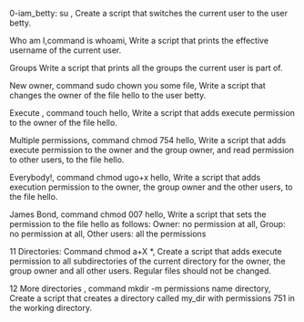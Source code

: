 0-iam_betty: su , Create a script that switches the current user to the user betty.

Who am I,command is whoami, Write a script that prints the effective username of the current user.

Groups Write a script that prints all the groups the current user is part of. 

New owner, command sudo chown you some file, Write a script that changes the owner of the file hello to the user betty.

Execute , command touch hello, Write a script that adds execute permission to the owner of the file hello. 

Multiple permissions, command chmod 754 hello, Write a script that adds execute permission to the owner and the group owner, and read permission to other users, to the file hello. 

 Everybody!, command chmod ugo+x hello, Write a script that adds execution permission to the owner, the group owner and the other users, to the file hello.

James Bond, command chmod 007 hello, Write a script that sets the permission to the file hello as follows: Owner: no permission at all, Group: no permission at all, Other users: all the permissions

11 Directories: Command chmod a+X *, Create a script that adds execute permission to all subdirectories of the current directory for the owner, the group owner and all other users. Regular files should not be changed.

12 More directories , command mkdir -m permissions name directory, Create a script that creates a directory called my_dir with permissions 751 in the working directory.


